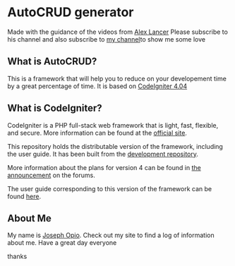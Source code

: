 # AutoCRUD generator
Made with the guidance of the videos from [Alex Lancer](https://www.youtube.com/channel/UCIbtEs1nrFY14bgD_ake7HA)
Please subscribe to his channel
and also subscribe to [my channel](https://www.youtube.com/channel/UCn5jaRw_O9dcEHdf3cKW0uA)to show me some love
## What is AutoCRUD?
This is a framework that will help you to reduce on your developement time by a great percentage of time. It is based on [CodeIgniter 4.04](https://codeigniter.com/download)
## What is CodeIgniter?
CodeIgniter is a PHP full-stack web framework that is light, fast, flexible, and secure. 
More information can be found at the [official site](http://codeigniter.com).

This repository holds the distributable version of the framework,
including the user guide. It has been built from the 
[development repository](https://github.com/codeigniter4/CodeIgniter4).

More information about the plans for version 4 can be found in [the announcement](http://forum.codeigniter.com/thread-62615.html) on the forums.

The user guide corresponding to this version of the framework can be found
[here](https://codeigniter4.github.io/userguide/). 
## About Me
My name is [Joseph Opio](https://www.josephopio.com). Check out my site to find a log of information about me. Have a great day everyone

thanks

